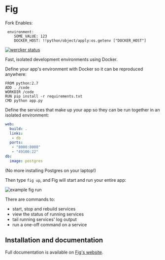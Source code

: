 Fig
===

Fork Enables:
````
 environment:
    SOME_VALUE: 123
    DOCKER_HOST: !!python/object/apply:os.getenv ["DOCKER_HOST"]
````    


[![wercker status](https://app.wercker.com/status/d5dbac3907301c3d5ce735e2d5e95a5b/s/master "wercker status")](https://app.wercker.com/project/bykey/d5dbac3907301c3d5ce735e2d5e95a5b)

Fast, isolated development environments using Docker.

Define your app's environment with Docker so it can be reproduced anywhere:

    FROM python:2.7
    ADD . /code
    WORKDIR /code
    RUN pip install -r requirements.txt
    CMD python app.py

Define the services that make up your app so they can be run together in an isolated environment:

```yaml
web:
  build: .
  links:
   - db
  ports:
   - "8000:8000"
   - "49100:22"
db:
  image: postgres
```

(No more installing Postgres on your laptop!)

Then type `fig up`, and Fig will start and run your entire app:

![example fig run](https://orchardup.com/static/images/fig-example-large.gif)

There are commands to:

 - start, stop and rebuild services
 - view the status of running services
 - tail running services' log output
 - run a one-off command on a service

Installation and documentation
------------------------------

Full documentation is available on [Fig's website](http://www.fig.sh/).
